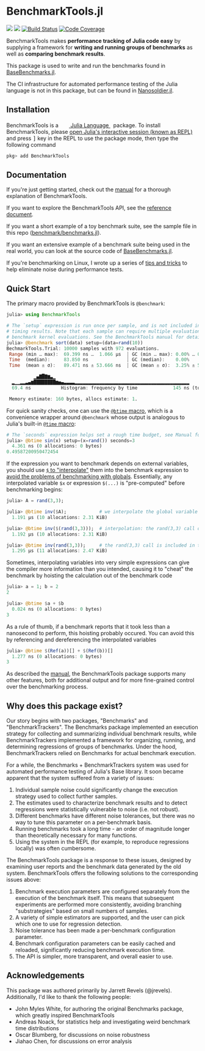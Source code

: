 # BenchmarkTools.jl

[![][docs-stable-img]][docs-stable-url]
[![][docs-dev-img]][docs-dev-url]
[![Build Status](https://github.com/JuliaCI/BenchmarkTools.jl/workflows/CI/badge.svg)](https://github.com/JuliaCI/BenchmarkTools.jl/actions/workflows/CI.yml?query=branch%3Amaster)
[![Code Coverage](https://codecov.io/gh/JuliaCI/BenchmarkTools.jl/branch/master/graph/badge.svg?label=codecov&token=ccN7NZpkBx)](https://codecov.io/gh/JuliaCI/BenchmarkTools.jl)

BenchmarkTools makes **performance tracking of Julia code easy** by supplying a framework for **writing and running groups of benchmarks** as well as **comparing benchmark results**.

This package is used to write and run the benchmarks found in [BaseBenchmarks.jl](https://github.com/JuliaCI/BaseBenchmarks.jl).

The CI infrastructure for automated performance testing of the Julia language is not in this package, but can be found in [Nanosoldier.jl](https://github.com/JuliaCI/Nanosoldier.jl).

## Installation

<p>
BenchmarkTools is a &nbsp;
    <a href="https://julialang.org">
        <img src="https://raw.githubusercontent.com/JuliaLang/julia-logo-graphics/master/images/julia.ico" width="16em">
        Julia Language
    </a>
    &nbsp; package. To install BenchmarkTools,
    please <a href="https://docs.julialang.org/en/v1/manual/getting-started/">open
    Julia's interactive session (known as REPL)</a> and press <kbd>]</kbd> key in the REPL to use the package mode, then type the following command
</p>

```julia
pkg> add BenchmarkTools
```

## Documentation

If you're just getting started, check out the [manual](https://juliaci.github.io/BenchmarkTools.jl/dev/manual/) for a thorough explanation of BenchmarkTools.

If you want to explore the BenchmarkTools API, see the [reference document](https://juliaci.github.io/BenchmarkTools.jl/dev/reference/).

If you want a short example of a toy benchmark suite, see the sample file in this repo ([benchmark/benchmarks.jl](benchmark/benchmarks.jl)).

If you want an extensive example of a benchmark suite being used in the real world, you can look at the source code of [BaseBenchmarks.jl](https://github.com/JuliaCI/BaseBenchmarks.jl/tree/nanosoldier).

If you're benchmarking on Linux, I wrote up a series of [tips and tricks](https://juliaci.github.io/BenchmarkTools.jl/dev/linuxtips/) to help eliminate noise during performance tests.

## Quick Start

The primary macro provided by BenchmarkTools is `@benchmark`:

```julia
julia> using BenchmarkTools

# The `setup` expression is run once per sample, and is not included in the
# timing results. Note that each sample can require multiple evaluations
# benchmark kernel evaluations. See the BenchmarkTools manual for details.
julia> @benchmark sort(data) setup=(data=rand(10))
BechmarkTools.Trial: 10000 samples with 972 evaluations.
 Range (min … max):  69.399 ns …  1.066 μs  ┊ GC (min … max): 0.00% … 0.00%
 Time  (median):     83.850 ns              ┊ GC (median):    0.00%
 Time  (mean ± σ):   89.471 ns ± 53.666 ns  ┊ GC (mean ± σ):  3.25% ± 5.16%

          ▁▄▇█▇▆▃▁                                                 
  ▂▁▁▂▂▃▄▆████████▆▅▄▃▃▃▃▂▂▂▂▂▂▂▂▂▂▂▂▂▂▂▂▂▂▂▂▂▂▂▂▂▂▂▂▂▂▂▂▂▂▂▂▂▂▂▂▂▂
  69.4 ns           Histogram: frequency by time             145 ns (top 1%)

 Memory estimate: 160 bytes, allocs estimate: 1.
```

For quick sanity checks, one can use the [`@btime` macro](https://github.com/JuliaCI/BenchmarkTools.jl/blob/master/doc/manual.md#benchmarking-basics), which is a convenience wrapper around `@benchmark` whose output is analogous to Julia's built-in [`@time` macro](https://docs.julialang.org/en/v1/base/base/#Base.@time):

```julia
# The `seconds` expression helps set a rough time budget, see Manual for more explaination
julia> @btime sin(x) setup=(x=rand()) seconds=3
  4.361 ns (0 allocations: 0 bytes)
0.49587200950472454
```

If the expression you want to benchmark depends on external variables, you should use [`$` to "interpolate"](https://github.com/JuliaCI/BenchmarkTools.jl/blob/master/doc/manual.md#interpolating-values-into-benchmark-expressions) them into the benchmark expression to
[avoid the problems of benchmarking with globals](https://docs.julialang.org/en/v1/manual/performance-tips/#Avoid-global-variables).
Essentially, any interpolated variable `$x` or expression `$(...)` is "pre-computed" before benchmarking begins:

```julia
julia> A = rand(3,3);

julia> @btime inv($A);            # we interpolate the global variable A with $A
  1.191 μs (10 allocations: 2.31 KiB)

julia> @btime inv($(rand(3,3)));  # interpolation: the rand(3,3) call occurs before benchmarking
  1.192 μs (10 allocations: 2.31 KiB)

julia> @btime inv(rand(3,3));     # the rand(3,3) call is included in the benchmark time
  1.295 μs (11 allocations: 2.47 KiB)
```

Sometimes, interpolating variables into very simple expressions can give the compiler more information than you intended, causing it to "cheat" the benchmark by hoisting the calculation out of the benchmark code
```julia
julia> a = 1; b = 2
2

julia> @btime $a + $b
  0.024 ns (0 allocations: 0 bytes)
3
```
As a rule of thumb, if a benchmark reports that it took less than a nanosecond to perform, this hoisting probably occured. You can avoid this by referencing and dereferencing the interpolated variables 
```julia
julia> @btime $(Ref(a))[] + $(Ref(b))[]
  1.277 ns (0 allocations: 0 bytes)
3
```

As described the [manual](doc/manual.md), the BenchmarkTools package supports many other features, both for additional output and for more fine-grained control over the benchmarking process.

## Why does this package exist?

Our story begins with two packages, "Benchmarks" and "BenchmarkTrackers". The Benchmarks package implemented an execution strategy for collecting and summarizing individual benchmark results, while BenchmarkTrackers implemented a framework for organizing, running, and determining regressions of groups of benchmarks. Under the hood, BenchmarkTrackers relied on Benchmarks for actual benchmark execution.

For a while, the Benchmarks + BenchmarkTrackers system was used for automated performance testing of Julia's Base library. It soon became apparent that the system suffered from a variety of issues:

1. Individual sample noise could significantly change the execution strategy used to collect further samples.
2. The estimates used to characterize benchmark results and to detect regressions were statistically vulnerable to noise (i.e. not robust).
3. Different benchmarks have different noise tolerances, but there was no way to tune this parameter on a per-benchmark basis.
4. Running benchmarks took a long time - an order of magnitude longer than theoretically necessary for many functions.
5. Using the system in the REPL (for example, to reproduce regressions locally) was often cumbersome.

The BenchmarkTools package is a response to these issues, designed by examining user reports and the benchmark data generated by the old system. BenchmarkTools offers the following solutions to the corresponding issues above:

1. Benchmark execution parameters are configured separately from the execution of the benchmark itself. This means that subsequent experiments are performed more consistently, avoiding branching "substrategies" based on small numbers of samples.
2. A variety of simple estimators are supported, and the user can pick which one to use for regression detection.
3. Noise tolerance has been made a per-benchmark configuration parameter.
4. Benchmark configuration parameters can be easily cached and reloaded, significantly reducing benchmark execution time.
5. The API is simpler, more transparent, and overall easier to use.

## Acknowledgements

This package was authored primarily by Jarrett Revels (@jrevels). Additionally, I'd like to thank the following people:

- John Myles White, for authoring the original Benchmarks package, which greatly inspired BenchmarkTools
- Andreas Noack, for statistics help and investigating weird benchmark time distributions
- Oscar Blumberg, for discussions on noise robustness
- Jiahao Chen, for discussions on error analysis

[docs-dev-img]: https://img.shields.io/badge/docs-dev-blue.svg
[docs-dev-url]: https://JuliaCI.github.io/BenchmarkTools.jl/dev/
[docs-stable-img]: https://img.shields.io/badge/docs-stable-blue.svg
[docs-stable-url]: https://JuliaCI.github.io/BenchmarkTools.jl/stable
